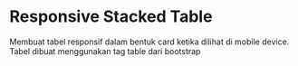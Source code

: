 # Responsive Stacked Table
Membuat tabel responsif dalam bentuk card ketika dilihat di mobile device.  
Tabel dibuat menggunakan tag table dari bootstrap
